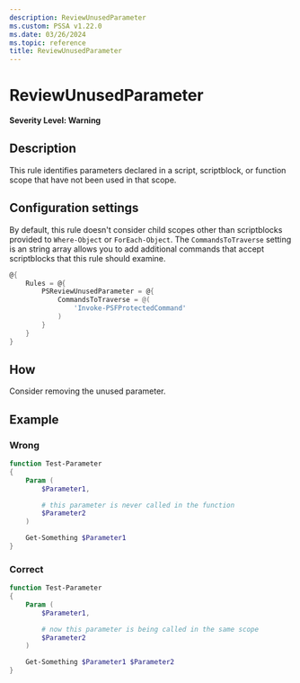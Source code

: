 ```yaml
---
description: ReviewUnusedParameter
ms.custom: PSSA v1.22.0
ms.date: 03/26/2024
ms.topic: reference
title: ReviewUnusedParameter
---
```

# ReviewUnusedParameter

**Severity Level: Warning**

## Description

This rule identifies parameters declared in a script, scriptblock, or function scope that have not
been used in that scope.

## Configuration settings

By default, this rule doesn't consider child scopes other than scriptblocks provided to
`Where-Object` or `ForEach-Object`. The `CommandsToTraverse` setting is an string array allows you
to add additional commands that accept scriptblocks that this rule should examine.

```powershell
@{
    Rules = @{
        PSReviewUnusedParameter = @{
            CommandsToTraverse = @(
                'Invoke-PSFProtectedCommand'
            )
        }
    }
}
```

## How

Consider removing the unused parameter.

## Example

### Wrong

```powershell
function Test-Parameter
{
    Param (
        $Parameter1,

        # this parameter is never called in the function
        $Parameter2
    )

    Get-Something $Parameter1
}
```

### Correct

```powershell
function Test-Parameter
{
    Param (
        $Parameter1,

        # now this parameter is being called in the same scope
        $Parameter2
    )

    Get-Something $Parameter1 $Parameter2
}
```
